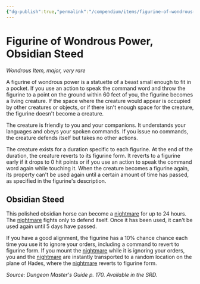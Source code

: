 ```yaml
---
{"dg-publish":true,"permalink":"/compendium/items/figurine-of-wondrous-power-obsidian-steed/","tags":["compendium/src/5e/dmg","item/rarity/very-rare","item/tier/major","item/wondrous"]}
---
```


# Figurine of Wondrous Power, Obsidian Steed
*Wondrous Item, major, very rare*  


A figurine of wondrous power is a statuette of a beast small enough to fit in a pocket. If you use an action to speak the command word and throw the figurine to a point on the ground within 60 feet of you, the figurine becomes a living creature. If the space where the creature would appear is occupied by other creatures or objects, or if there isn't enough space for the creature, the figurine doesn't become a creature.

The creature is friendly to you and your companions. It understands your languages and obeys your spoken commands. If you issue no commands, the creature defends itself but takes no other actions.

The creature exists for a duration specific to each figurine. At the end of the duration, the creature reverts to its figurine form. It reverts to a figurine early if it drops to 0 hit points or if you use an action to speak the command word again while touching it. When the creature becomes a figurine again, its property can't be used again until a certain amount of time has passed, as specified in the figurine's description.

## Obsidian Steed

This polished obsidian horse can become a [nightmare](compendium/bestiary/fiend/nightmare.md) for up to 24 hours. The [nightmare](compendium/bestiary/fiend/nightmare.md) fights only to defend itself. Once it has been used, it can't be used again until 5 days have passed.

If you have a good alignment, the figurine has a 10% chance chance each time you use it to ignore your orders, including a command to revert to figurine form. If you mount the [nightmare](compendium/bestiary/fiend/nightmare.md) while it is ignoring your orders, you and the [nightmare](compendium/bestiary/fiend/nightmare.md) are instantly transported to a random location on the plane of Hades, where the [nightmare](compendium/bestiary/fiend/nightmare.md) reverts to figurine form.

*Source: Dungeon Master's Guide p. 170. Available in the SRD.*